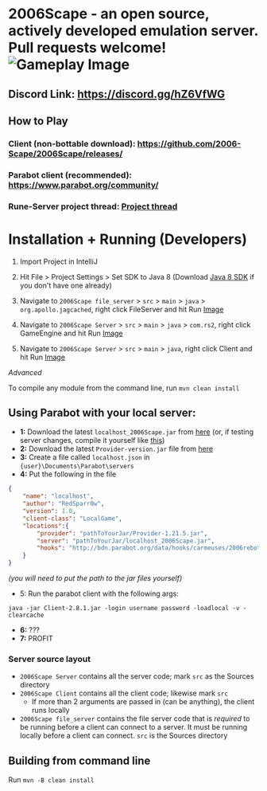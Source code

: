 # 2006Scape - an open source, actively developed emulation server. Pull requests welcome! ![Gameplay Image](https://i.imgur.com/WHnQz2W.png)

## Discord Link: https://discord.gg/hZ6VfWG

## How to Play

### Client (non-bottable download): https://github.com/2006-Scape/2006Scape/releases/
### Parabot client (recommended): https://www.parabot.org/community/
### Rune-Server project thread: [Project thread](https://www.rune-server.ee/runescape-development/rs2-server/projects/686444-2006rebotted-remake-server-will-allow-supply-creatable-bots.html)

# Installation + Running (Developers)

1. Import Project in IntelliJ

2. Hit File > Project Settings > Set SDK to Java 8 (Download [Java 8 SDK](https://adoptopenjdk.net/?variant=openjdk8) if you don't have one already)

2. Navigate to `2006Scape file_server` > `src` > `main` > `java` > `org.apollo.jagcached`, right click FileServer and hit Run [Image](https://i.imgur.com/tsg9q1Z.png)

3. Navigate to `2006Scape Server` > `src` > `main` > `java` > `com.rs2`, right click GameEngine and hit Run [Image](https://i.imgur.com/HHooeVu.png)

4. Navigate to `2006Scape Server` > `src` > `main` > `java`, right click Client and hit Run [Image](https://i.imgur.com/gSmqGLn.png)

*Advanced*

To compile any module from the command line, run `mvn clean install`

## Using Parabot with your local server:
- **1:** Download the latest `localhost_2006Scape.jar` from [here](https://github.com/2006-Scape/2006Scape/releases) (or, if testing server changes, compile it yourself like [this](https://i.imgur.com/uDrF0gl.png))
- **2:** Download the latest `Provider-version.jar` file from [here](http://v3.bdn.parabot.org/api/bot/download/default-provider?nightly=false)
- **3:** Create a file called `localhost.json` in `{user}\Documents\Parabot\servers`
- **4:** Put the following in the file
```json
{
    "name": "localhost",
    "author": "RedSparr0w",
    "version": 1.0,
    "client-class": "LocalGame",
    "locations":{
        "provider": "pathToYourJar/Provider-1.21.5.jar",
        "server": "pathToYourJar/localhost_2006Scape.jar",
        "hooks": "http://bdn.parabot.org/data/hooks/carmeuses/2006rebotted_hooks.xml"
    }
}
```
_(you will need to put the path to the jar files yourself)_
- 5: Run the parabot client with the following args:
```fix
java -jar Client-2.8.1.jar -login username password -loadlocal -v -clearcache
```
- **6:** ???
- **7:** PROFIT

### Server source layout

- `2006Scape Server` contains all the server code; mark `src` as the Sources directory
- `2006Scape Client` contains all the client code; likewise mark `src`
  - If more than 2 arguments are passed in (can be anything), the client runs locally
- `2006Scape file_server` contains the file server code that is *required* to be running before a client can connect to a server. It must be running locally before a client can connect. `src` is the Sources directory

## Building from command line

Run `mvn -B clean install`
